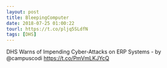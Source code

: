 ```yaml
---
layout: post
title: BleepingComputer
date: 2018-07-25 01:00:22
tourl: https://t.co/pljq5SLdfN
tags: [DHS]
---
```

DHS Warns of Impending Cyber-Attacks on ERP Systems - by @campuscodi
https://t.co/PmVmLKJYcQ